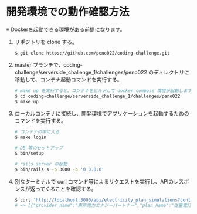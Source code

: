 # 開発環境での動作確認方法

※ Dockerを起動できる環境がある前提になります。

1. リポジトリを clone する。

   ```bash
   $ git clone https://github.com/peno022/coding-challenge.git
   ```

2. master ブランチで、coding-challenge/serverside_challenge_1/challenges/peno022 のディレクトリに移動して、コンテナ起動コマンドを実行する。

   ```bash
   # make up を実行すると、コンテナをビルドして docker compose 環境が起動します
   $ cd coding-challenge/serverside_challenge_1/challenges/peno022
   $ make up
   ```

3. ローカルコンテナに接続し、開発環境でアプリケーションを起動するためのコマンドを実行する。

   ```bash
   # コンテナの中に入る
   $ make login

   # DB 等のセットアップ
   $ bin/setup

   # rails server の起動
   $ bin/rails s -p 3000 -b '0.0.0.0'
   ```

4. 別なターミナルで curl コマンド等によるリクエストを実行し、APIのレスポンスが返ってくることを確認する。

    ```bash
    $ curl 'http://localhost:3000/api/electricity_plan_simulations?contract_amperage=40&consumption=100'
    # => [{"provider_name":"東京電力エナジーパートナー","plan_name":"従量電灯B","price":3132},{"provider_name":"Loopでんき","plan_name":"おうちプラン","price":2640},{"provider_name":"東京ガス","plan_name":"ずっとも電気1","price":3511},{"provider_name":"JXTGでんき","plan_name":"従量電灯Bたっぷりプラン","price":3132}]
    ```
